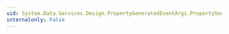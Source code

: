 ```yaml
---
uid: System.Data.Services.Design.PropertyGeneratedEventArgs.PropertySource
internalonly: False
---
```

